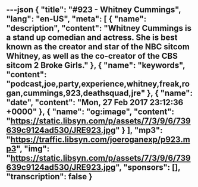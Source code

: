 ---json
{
  "title": "#923 - Whitney Cummings",
  "lang": "en-US",
  "meta": [
    {
      "name": "description",
      "content": "Whitney Cummings is a stand up comedian and actress. She is best known as the creator and star of the NBC sitcom Whitney, as well as the co-creator of the CBS sitcom 2 Broke Girls."
    },
    {
      "name": "keywords",
      "content": "podcast,joe,party,experience,whitney,freak,rogan,cummings,923,deathsquad,jre"
    },
    {
      "name": "date",
      "content": "Mon, 27 Feb 2017 23:12:36 +0000"
    },
    {
      "name": "og:image",
      "content": "https://static.libsyn.com/p/assets/7/3/9/6/739639c9124ad530/JRE923.jpg"
    }
  ],
  "mp3": "https://traffic.libsyn.com/joeroganexp/p923.mp3",
  "img": "https://static.libsyn.com/p/assets/7/3/9/6/739639c9124ad530/JRE923.jpg",
  "sponsors": [],
  "transcription": false
}
---
<episode-header />

<timemark seconds="0" />

<transcribe-call-to-action />

<episode-footer />